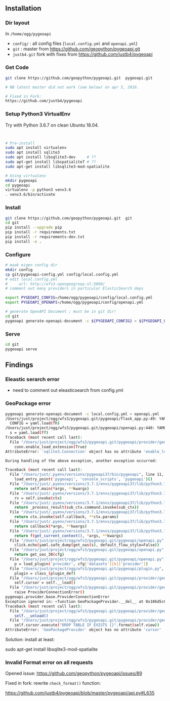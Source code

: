 # 
## Installation

### Dir layout

In `/home/ogg/pygeoapi`

 * `config/` : all config files (`local.config.yml` and `openapi.yml`)
 * `git` : master from https://github.com/geopython/pygeoapi.git 
 * `justb4.git` fork with fixes from  https://github.com/justb4/pygeoapi

### Get Code

```bash
git clone https://github.com/geopython/pygeoapi.git  pygeoapi.git

# NB latest master did not work (see below) on apr 5, 2019.

# Fixed in Fork: 
https://github.com/justb4/pygeoapi

```

### Setup Python3 VirtualEnv

Try with Python 3.6.7 on clean Ubuntu 18.04.

```bash


# Pre-install
sudo apt install virtualenv
sudo apt install sqlite3
sudo apt install libsqlite3-dev     # ??
sudo apt-get install libspatialite7 # ??
sudo apt-get install libsqlite3-mod-spatialite 

# Using virtualenv
mkdir pygeoapi
cd pygeoapi
virtualenv -p python3 venv3.6
. venv3.6/bin/activate

```

### Install

```bash
git clone https://github.com/geopython/pygeoapi.git  git
cd git
pip install --upgrade pip
pip install -r requirements.txt
pip install -r requirements-dev.txt
pip install -e .

```

### Configure

```bash
# maak eigen config dir
mkdir config
cp git/pygeoapi-config.yml config/local.config.yml
# edit local.config.yml
#     url: http://wfs3.opengeogroep.nl:5000/
# comment out many providers in particular ElasticSearch deps

export PYGEOAPI_CONFIG=/home/ogg/pygeoapi/config/local.config.yml
export PYGEOAPI_OPENAPI=/home/ogg/pygeoapi/config/openapi.yml

# generate OpenAPI Document ; must be in git dir!
cd git
pygeoapi generate-openapi-document -c ${PYGEOAPI_CONFIG} > ${PYGEOAPI_OPENAPI}

```

### Serve

```bash
cd git
pygeoapi serve


```

## Findings

### Eleastic serarch error

* need to comment out eleasticsearch from config.yml

### GeoPackage error

```bash
pygeoapi generate-openapi-document -c local.config.yml > openapi.yml
/Users/just/project/ogg/wfs3/pygeoapi.git/pygeoapi/flask_app.py:49: YAMLLoadWarning: calling yaml.load() without Loader=... is deprecated, as the default Loader is unsafe. Please read https://msg.pyyaml.org/load for full details.
  CONFIG = yaml.load(fh)
/Users/just/project/ogg/wfs3/pygeoapi.git/pygeoapi/openapi.py:440: YAMLLoadWarning: calling yaml.load() without Loader=... is deprecated, as the default Loader is unsafe. Please read https://msg.pyyaml.org/load for full details.
  s = yaml.load(ff)
Traceback (most recent call last):
  File "/Users/just/project/ogg/wfs3/pygeoapi.git/pygeoapi/provider/geopackage.py", line 124, in __load
    conn.enable_load_extension(True)
AttributeError: 'sqlite3.Connection' object has no attribute 'enable_load_extension'

During handling of the above exception, another exception occurred:

Traceback (most recent call last):
  File "/Users/just/.pyenv/versions/pygeoapi37/bin/pygeoapi", line 11, in <module>
    load_entry_point('pygeoapi', 'console_scripts', 'pygeoapi')()
  File "/Users/just/.pyenv/versions/3.7.1/envs/pygeoapi37/lib/python3.7/site-packages/click/core.py", line 764, in __call__
    return self.main(*args, **kwargs)
  File "/Users/just/.pyenv/versions/3.7.1/envs/pygeoapi37/lib/python3.7/site-packages/click/core.py", line 717, in main
    rv = self.invoke(ctx)
  File "/Users/just/.pyenv/versions/3.7.1/envs/pygeoapi37/lib/python3.7/site-packages/click/core.py", line 1137, in invoke
    return _process_result(sub_ctx.command.invoke(sub_ctx))
  File "/Users/just/.pyenv/versions/3.7.1/envs/pygeoapi37/lib/python3.7/site-packages/click/core.py", line 956, in invoke
    return ctx.invoke(self.callback, **ctx.params)
  File "/Users/just/.pyenv/versions/3.7.1/envs/pygeoapi37/lib/python3.7/site-packages/click/core.py", line 555, in invoke
    return callback(*args, **kwargs)
  File "/Users/just/.pyenv/versions/3.7.1/envs/pygeoapi37/lib/python3.7/site-packages/click/decorators.py", line 17, in new_func
    return f(get_current_context(), *args, **kwargs)
  File "/Users/just/project/ogg/wfs3/pygeoapi.git/pygeoapi/openapi.py", line 441, in generate_openapi_document
    click.echo(yaml.safe_dump(get_oas(s), default_flow_style=False))
  File "/Users/just/project/ogg/wfs3/pygeoapi.git/pygeoapi/openapi.py", line 426, in get_oas
    return get_oas_30(cfg)
  File "/Users/just/project/ogg/wfs3/pygeoapi.git/pygeoapi/openapi.py", line 201, in get_oas_30
    p = load_plugin('provider', cfg['datasets'][k]['provider'])
  File "/Users/just/project/ogg/wfs3/pygeoapi.git/pygeoapi/plugin.py", line 89, in load_plugin
    plugin = class_(plugin_def)
  File "/Users/just/project/ogg/wfs3/pygeoapi.git/pygeoapi/provider/geopackage.py", line 69, in __init__
    self.cursor = self.__load()
  File "/Users/just/project/ogg/wfs3/pygeoapi.git/pygeoapi/provider/geopackage.py", line 127, in __load
    raise ProviderConnectionError()
pygeoapi.provider.base.ProviderConnectionError
Exception ignored in: <function GeoPackageProvider.__del__ at 0x106d5c6a8>
Traceback (most recent call last):
  File "/Users/just/project/ogg/wfs3/pygeoapi.git/pygeoapi/provider/geopackage.py", line 259, in __del__
    self.__unload()
  File "/Users/just/project/ogg/wfs3/pygeoapi.git/pygeoapi/provider/geopackage.py", line 184, in __unload
    self.cursor.execute("DROP TABLE IF EXISTS {}".format(self.view))
AttributeError: 'GeoPackageProvider' object has no attribute 'cursor'
```

Solution: install at least:

sudo apt-get install libsqlite3-mod-spatialite 

 
 
### Invalid Format error on all requests

Opened issue:
https://github.com/geopython/pygeoapi/issues/89

Fixed in fork: rewrite `check_format()` function:

https://github.com/justb4/pygeoapi/blob/master/pygeoapi/api.py#L635

